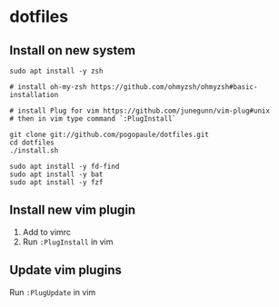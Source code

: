 # dotfiles

## Install on new system

```
sudo apt install -y zsh

# install oh-my-zsh https://github.com/ohmyzsh/ohmyzsh#basic-installation

# install Plug for vim https://github.com/junegunn/vim-plug#unix
# then in vim type command `:PlugInstall`

git clone git://github.com/pogopaule/dotfiles.git
cd dotfiles
./install.sh

sudo apt install -y fd-find
sudo apt install -y bat
sudo apt install -y fzf
```

## Install new vim plugin

1. Add to vimrc
2. Run `:PlugInstall` in vim

## Update vim plugins

Run `:PlugUpdate` in vim
